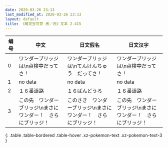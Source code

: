 ```yaml
---
date: 2020-03-26 23:13
last_modified_at: 2020-03-26 23:13
layout: default
title: 《精灵宝可梦 黑／白》文本 2-415
---
```

| 编号 | 中文 | 日文假名 | 日文汉字 |
| ---- | ---- | ---- | --- |
| 0 | ワンダーブリッジは\n点検中だってさ！ | ワンダーブリッジは\nてんけんちゅう　だってさ！ | ワンダーブリッジは\n点検中だってさ！ |
| 1 | no data | no data | no data |
| 2 | １６番道路 | １６ばんどうろ | １６番道路 |
| 3 | この先　ワンダーブリッジ\nまさにワンダー！　さらにブリッジ！ | このさき　ワンダーブリッジ\nまさにワンダー！　さらにブリッジ！ | この先　ワンダーブリッジ\nまさにワンダー！　さらにブリッジ！ |
{: .table .table-bordered .table-hover .xz-pokemon-text .xz-pokemon-text-3 }